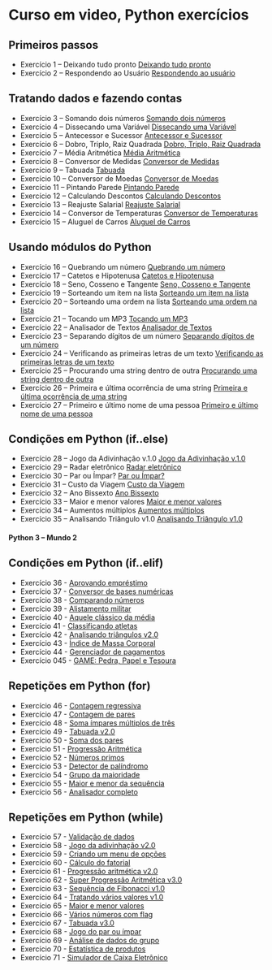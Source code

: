 # Curso em video, Python exercícios

## Primeiros passos
- Exercício 1 – Deixando tudo pronto [Deixando tudo pronto](https://github.com/AlvssCode/curso_em_video/blob/main/mundo_1/ex001.py)
- Exercício 2 – Respondendo ao Usuário [Respondendo ao usuário](https://github.com/AlvssCode/curso_em_video/blob/main/mundo_1/ex002.py)

## Tratando dados e fazendo contas

- Exercício 3 – Somando dois números [Somando dois números](https://github.com/AlvssCode/curso_em_video/blob/main/mundo_1/ex003.py)
- Exercício 4 – Dissecando uma Variável [Dissecando uma Variável](https://github.com/AlvssCode/curso_em_video/blob/main/mundo_1/ex004.py)
- Exercício 5 – Antecessor e Sucessor [Antecessor e Sucessor](https://github.com/AlvssCode/curso_em_video/blob/main/mundo_1/ex005.py)
- Exercício 6 – Dobro, Triplo, Raiz Quadrada [Dobro, Triplo, Raiz Quadrada](https://github.com/AlvssCode/curso_em_video/blob/main/mundo_1/ex006.py)
- Exercício 7 – Média Aritmética  [Média Aritmética](https://github.com/AlvssCode/curso_em_video/blob/main/mundo_1/ex007.py)
- Exercício 8 – Conversor de Medidas [Conversor de Medidas](https://github.com/AlvssCode/curso_em_video/blob/main/mundo_1/ex008.py)
- Exercício 9 – Tabuada [Tabuada](https://github.com/AlvssCode/curso_em_video/blob/main/mundo_1/ex009.py)
- Exercício 10 – Conversor de Moedas [Conversor de Moedas](https://github.com/AlvssCode/curso_em_video/blob/main/mundo_1/ex010.py)
- Exercício 11 – Pintando Parede [Pintando Parede](https://github.com/AlvssCode/curso_em_video/blob/main/mundo_1/ex011.py)
- Exercício 12 – Calculando Descontos [Calculando Descontos](https://github.com/AlvssCode/curso_em_video/blob/main/mundo_1/ex012.py)
- Exercício 13 – Reajuste Salarial [Reajuste Salarial](https://github.com/AlvssCode/curso_em_video/blob/main/mundo_1/ex013.py)
- Exercício 14 – Conversor de Temperaturas [Conversor de Temperaturas](https://github.com/AlvssCode/curso_em_video/blob/main/mundo_1/ex014.py)
- Exercício 15 – Aluguel de Carros [Aluguel de Carros](https://github.com/AlvssCode/curso_em_video/blob/main/mundo_1/ex015.py)


## Usando módulos do Python
- Exercício 16 – Quebrando um número [Quebrando um número](https://github.com/AlvssCode/curso_em_video/blob/main/mundo_1/ex016.py)
- Exercício 17 – Catetos e Hipotenusa [Catetos e Hipotenusa](https://github.com/AlvssCode/curso_em_video/blob/main/mundo_1/ex017.py)
- Exercício 18 – Seno, Cosseno e Tangente [Seno, Cosseno e Tangente](https://github.com/AlvssCode/curso_em_video/blob/main/mundo_1/ex017.py)
- Exercício 19 – Sorteando um item na lista [Sorteando um item na lista ](https://github.com/AlvssCode/curso_em_video/blob/main/mundo_1/ex019.py)
- Exercício 20 – Sorteando uma ordem na lista [Sorteando uma ordem na lista](https://github.com/AlvssCode/curso_em_video/blob/main/mundo_1/ex020.py)
- Exercício 21 – Tocando um MP3 [Tocando um MP3](https://github.com/AlvssCode/curso_em_video/blob/main/mundo_1/ex021.py)
- Exercício 22 – Analisador de Textos [Analisador de Textos](https://github.com/AlvssCode/curso_em_video/blob/main/mundo_1/ex022.py)
- Exercício 23 – Separando dígitos de um número [Separando dígitos de um número](https://github.com/AlvssCode/curso_em_video/blob/main/mundo_1/ex023.py)
- Exercício 24 – Verificando as primeiras letras de um texto [Verificando as primeiras letras de um texto](https://github.com/AlvssCode/curso_em_video/blob/main/mundo_1/ex024.py)
- Exercício 25 – Procurando uma string dentro de outra [Procurando uma string dentro de outra](https://github.com/AlvssCode/curso_em_video/blob/main/mundo_1/ex025.py)
- Exercício 26 – Primeira e última ocorrência de uma string [Primeira e última ocorrência de uma string](https://github.com/AlvssCode/curso_em_video/blob/main/mundo_1/ex026.py)
- Exercício 27 – Primeiro e último nome de uma pessoa [Primeiro e último nome de uma pessoa](https://github.com/AlvssCode/curso_em_video/blob/main/mundo_1/ex027.py)


## Condições em Python (if..else)
- Exercício 28 – Jogo da Adivinhação v.1.0 [Jogo da Adivinhação v.1.0](https://github.com/AlvssCode/curso_em_video/blob/main/mundo_1/ex028.py)
- Exercício 29 – Radar eletrônico [Radar eletrônico](https://github.com/AlvssCode/curso_em_video/blob/main/mundo_1/ex029.py)
- Exercício 30 – Par ou Ímpar? [Par ou Ímpar?](https://github.com/AlvssCode/curso_em_video/blob/main/mundo_1/ex030.py)
- Exercício 31 – Custo da Viagem [Custo da Viagem](https://github.com/AlvssCode/curso_em_video/blob/main/mundo_1/ex031.py)
- Exercício 32 – Ano Bissexto [Ano Bissexto](https://github.com/AlvssCode/curso_em_video/blob/main/mundo_1/ex032.py)
- Exercício 33 – Maior e menor valores [Maior e menor valores](https://github.com/AlvssCode/curso_em_video/blob/main/mundo_1/ex033.py)
- Exercício 34 – Aumentos múltiplos [Aumentos múltiplos](https://github.com/AlvssCode/curso_em_video/blob/main/mundo_1/ex034.py)
- Exercício 35 – Analisando Triângulo v1.0 [Analisando Triângulo v1.0](https://github.com/AlvssCode/curso_em_video/blob/main/mundo_1/ex035.py)

#### Python 3 – Mundo 2
## Condições em Python (if..elif)
- Exercício 36 - [Aprovando empréstimo](https://github.com/AlvssCode/curso_em_video/blob/main/mundo_2/ex036.py)
- Exercício 37 - [Conversor de bases numéricas](https://github.com/AlvssCode/curso_em_video/blob/main/mundo_2/ex037.py)
- Exercício 38 - [Comparando números](https://github.com/AlvssCode/curso_em_video/blob/main/mundo_2/ex038.py)
- Exercício 39 - [Alistamento militar](https://github.com/AlvssCode/curso_em_video/blob/main/mundo_2/ex039.py)
- Exercício 40 - [Aquele clássico da média](https://github.com/AlvssCode/curso_em_video/blob/main/mundo_2/ex040.py)
- Exercício 41 - [Classificando atletas](https://github.com/AlvssCode/curso_em_video/blob/main/mundo_2/ex041.py)
- Exercício 42 - [Analisando triângulos v2.0](https://github.com/AlvssCode/curso_em_video/blob/main/mundo_2/ex042.py)
- Exercício 43 - [Índice de Massa Corporal](https://github.com/AlvssCode/curso_em_video/blob/main/mundo_2/ex043.py)
- Exercício 44 - [Gerenciador de pagamentos](https://github.com/AlvssCode/curso_em_video/blob/main/mundo_2/ex044.py)
- Exercício 045 - [GAME: Pedra, Papel e Tesoura](https://github.com/AlvssCode/curso_em_video/blob/main/mundo_2/ex045.py)

## Repetições em Python (for)

- Exercício 46 - [Contagem regressiva](https://github.com/AlvssCode/curso_em_video/blob/main/mundo_2/ex046.py)
- Exercício 47 - [Contagem de pares](https://github.com/AlvssCode/curso_em_video/blob/main/mundo_2/ex047.py)
- Exercício 48 - [Soma ímpares múltiplos de três](https://github.com/AlvssCode/curso_em_video/blob/main/mundo_2/ex048.py)
- Exercício 49 - [Tabuada v2.0](https://github.com/AlvssCode/curso_em_video/blob/main/mundo_2/ex049.py)
- Exercício 50 - [Soma dos pares](https://github.com/AlvssCode/curso_em_video/blob/main/mundo_2/ex050.py)
- Exercício 51 - [Progressão Aritmética](https://github.com/AlvssCode/curso_em_video/blob/main/mundo_2/ex051.py)
- Exercício 52 - [Números primos](https://github.com/AlvssCode/curso_em_video/blob/main/mundo_2/ex052.py)
- Exercício 53 - [Detector de palíndromo](https://github.com/AlvssCode/curso_em_video/blob/main/mundo_2/ex053.py)
- Exercício 54 - [Grupo da maioridade](https://github.com/AlvssCode/curso_em_video/blob/main/mundo_2/ex054.py)
- Exercício 55 - [Maior e menor da sequência](https://github.com/AlvssCode/curso_em_video/blob/main/mundo_2/ex055.py)
- Exercício 56 - [Analisador completo](https://github.com/AlvssCode/curso_em_video/blob/main/mundo_2/ex056.py)

## Repetições em Python (while)

- Exercício 57 - [Validação de dados](https://github.com/AlvssCode/curso_em_video/blob/main/mundo_2/ex057.py)
- Exercício 58 - [Jogo da adivinhação v2.0](https://github.com/AlvssCode/curso_em_video/blob/main/mundo_2/ex058.py)
- Exercício 59 - [Criando um menu de opções](https://github.com/AlvssCode/curso_em_video/blob/main/mundo_2/ex059.py)
- Exercício 60 - [Cálculo do fatorial](https://github.com/AlvssCode/curso_em_video/blob/main/mundo_2/ex060.py)
- Exercício 61 - [Progressão aritmética v2.0](https://github.com/AlvssCode/curso_em_video/blob/main/mundo_2/ex061.py)
- Exercício 62 - [Super Progressão Aritmética v3.0](https://github.com/AlvssCode/curso_em_video/blob/main/mundo_2/ex062.py)
- Exercício 63 - [Sequência de Fibonacci v1.0](https://github.com/AlvssCode/curso_em_video/blob/main/mundo_2/ex062.py)
- Exercício 64 - [Tratando vários valores v1.0](https://github.com/AlvssCode/curso_em_video/blob/main/mundo_2/ex064.py)
- Exercício 65 - [Maior e menor valores](https://github.com/AlvssCode/curso_em_video/blob/main/mundo_2/ex065.py)
- Exercício 66 - [Vários números com flag](https://github.com/AlvssCode/curso_em_video/blob/main/mundo_2/ex066.py)
- Exercício 67 - [Tabuada v3.0](https://github.com/AlvssCode/curso_em_video/blob/main/mundo_2/ex067.py)
- Exercício 68 - [Jogo do par ou ímpar](https://github.com/AlvssCode/curso_em_video/blob/main/mundo_2/ex068.py)
- Exercício 69 - [Análise de dados do grupo](https://github.com/AlvssCode/curso_em_video/blob/main/mundo_2/ex069.py)
- Exercício 70 - [Estatística de produtos](https://github.com/AlvssCode/curso_em_video/blob/main/mundo_2/ex070.py)
- Exercício 71 - [Simulador de Caixa Eletrônico](https://github.com/AlvssCode/curso_em_video/blob/main/mundo_2/ex071.py)


